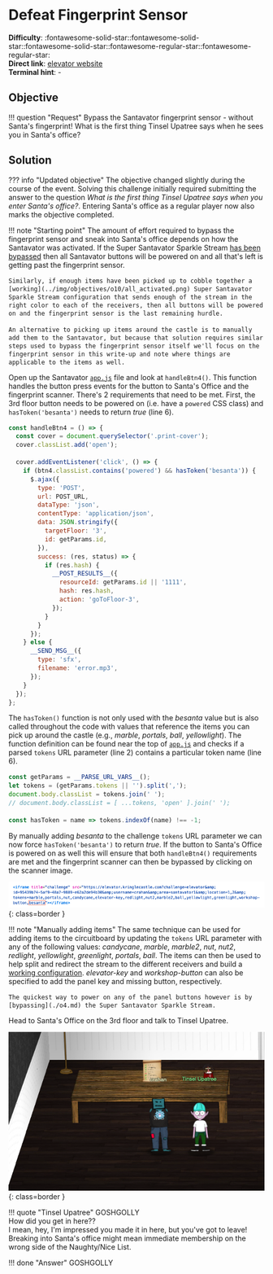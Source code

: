 # Defeat Fingerprint Sensor

**Difficulty**: :fontawesome-solid-star::fontawesome-solid-star::fontawesome-solid-star::fontawesome-regular-star::fontawesome-regular-star:<br/>
**Direct link**: [elevator website](https://elevator.kringlecastle.com/?challenge=elevator&id=62341aef-5fd2-4ea6-bdbd-58753ecf2393)<br/>
**Terminal hint**: -


## Objective

!!! question "Request"
    Bypass the Santavator fingerprint sensor - without Santa's fingerprint! What is the first thing Tinsel Upatree says when he sees you in Santa's office?


## Solution

??? info "Updated objective"
    The objective changed slightly during the course of the event. Solving this challenge initially required submitting the answer to the question *What is the first thing Tinsel Upatree says when you enter Santa's office?*. Entering Santa's office as a regular player now also marks the objective completed.

!!! note "Starting point"
    The amount of effort required to bypass the fingerprint sensor and sneak into Santa's office depends on how the Santavator was activated. If the Super Santavator Sparkle Stream [has been bypassed](./o4.md) then all Santavator buttons will be powered on and all that's left is getting past the fingerprint sensor.

    Similarly, if enough items have been picked up to cobble together a [working](../img/objectives/o10/all_activated.png) Super Santavator Sparkle Stream configuration that sends enough of the stream in the right color to each of the receivers, then all buttons will be powered on and the fingerprint sensor is the last remaining hurdle.

    An alternative to picking up items around the castle is to manually add them to the Santavator, but because that solution requires similar steps used to bypass the fingerprint sensor itself we'll focus on the fingerprint sensor in this write-up and note where things are applicable to the items as well.

Open up the Santavator [`app.js`](https://elevator.kringlecastle.com/app.js) file and look at `handleBtn4()`. This function handles the button press events for the button to Santa's Office and the fingerprint scanner. There's 2 requirements that need to be met. First, the 3rd floor button needs to be powered on (i.e. have a `powered` CSS class) and `hasToken('besanta')` needs to return *true* (line 6).

```javascript linenums="1" hl_lines="6"
const handleBtn4 = () => {
  const cover = document.querySelector('.print-cover');
  cover.classList.add('open');

  cover.addEventListener('click', () => {
    if (btn4.classList.contains('powered') && hasToken('besanta')) {
      $.ajax({
        type: 'POST',
        url: POST_URL,
        dataType: 'json',
        contentType: 'application/json',
        data: JSON.stringify({ 
          targetFloor: '3',
          id: getParams.id,
        }),
        success: (res, status) => {
          if (res.hash) {
            __POST_RESULTS__({
              resourceId: getParams.id || '1111',
              hash: res.hash,
              action: 'goToFloor-3',
            });
          }
        }
      });
    } else {
      __SEND_MSG__({
        type: 'sfx',
        filename: 'error.mp3',
      });
    }
  });
};
```

The `hasToken()` function is not only used with the *besanta* value but is also called throughout the code with values that reference the items you can pick up around the castle (e.g., *marble*, *portals*, *ball*, *yellowlight*). The function definition can be found near the top of [`app.js`](https://elevator.kringlecastle.com/app.js) and checks if a parsed `tokens` URL parameter (line 2) contains a particular token name (line 6). 

```javascript linenums="1" hl_lines="2 6"
const getParams = __PARSE_URL_VARS__();
let tokens = (getParams.tokens || '').split(',');
document.body.classList = tokens.join(' ');
// document.body.classList = [ ...tokens, 'open' ].join(' ');

const hasToken = name => tokens.indexOf(name) !== -1;
```

By manually adding *besanta* to the challenge `tokens` URL parameter we can now force `hasToken('besanta')` to return *true*. If the button to Santa's Office is powered on as well this will ensure that both `handleBtn4()` requirements are met and the fingerprint scanner can then be bypassed by clicking on the scanner image.

![Adding besanta](../img/objectives/o10/adding_besanta.png){: class=border }

!!! note "Manually adding items"
    The same technique can be used for adding items to the circuitboard by updating the `tokens` URL parameter with any of the following values: *candycane*, *marble*, *marble2*, *nut*, *nut2*, *redlight*, *yellowlight*, *greenlight*, *portals*, *ball*. The items can then be used to help split and redirect the stream to the different receivers and build a [working configuration](../img/objectives/o10/all_activated.png). *elevator-key* and *workshop-button* can also be specified to add the panel key and missing button, respectively.

    The quickest way to power on any of the panel buttons however is by [bypassing](./o4.md) the Super Santavator Sparkle Stream.

Head to Santa's Office on the 3rd floor and talk to Tinsel Upatree.

![Adding besanta](../img/objectives/o10/tinsel_upatree.png){: class=border }

!!! quote "Tinsel Upatree"
    GOSHGOLLY<br/>
    How did you get in here??<br/>
    I mean, hey, I'm impressed you made it in here, but you've got to leave!<br/>
    Breaking into Santa's office might mean immediate membership on the wrong side of the Naughty/Nice List.

!!! done "Answer"
    GOSHGOLLY
